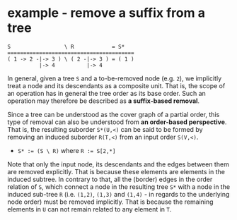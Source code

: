 
<!-- ======================================================================= -->
# example - remove a suffix from a tree

```
S                 \ R            = S*
========================================
( 1 -> 2 -|-> 3 ) \ ( 2 -|-> 3 ) = ( 1 )
          |-> 4          |-> 4
```

In general, given a tree `S` and a to-be-removed node (e.g. `2`), we implicitly
treat a node and its descendants as a composite unit. That is, the scope of an
operation has in general the tree order as its base order. Such an operation
may therefore be described as **a suffix-based removal**.

Since a tree can be understood as the cover graph of a partial order, this type
of removal can also be understood from **an order-based perspective**. That is,
the resulting suborder `S*(U,<)` can be said to be formed by removing an induced
suborder `R(T,<)` from an input order `S(V,<)`.

* `S* := (S \ R)` where `R := S[2,*]`

Note that only the input node, its descendants and the edges between them are
removed explicitly. That is because these elements are elements in the induced
subtree. In contrary to that, all the (border) edges in the order relation of
`S`, which connect a node in the resulting tree `S*` with a node in the induced
sub-tree `R` (i.e. `(1,2)`, `(1,3)` and `(1,4)` - in regards to the underlying
node order) must be removed implicitly. That is because the remaining elements
in `U` can not remain related to any element in `T`.
